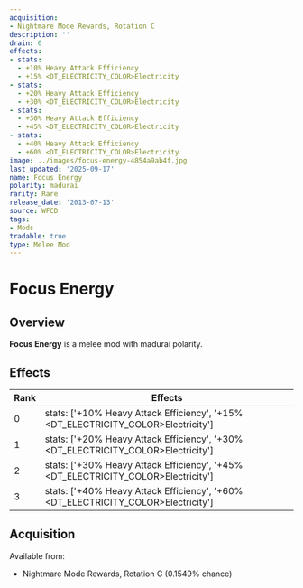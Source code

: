 ```yaml
---
acquisition:
- Nightmare Mode Rewards, Rotation C
description: ''
drain: 6
effects:
- stats:
  - +10% Heavy Attack Efficiency
  - +15% <DT_ELECTRICITY_COLOR>Electricity
- stats:
  - +20% Heavy Attack Efficiency
  - +30% <DT_ELECTRICITY_COLOR>Electricity
- stats:
  - +30% Heavy Attack Efficiency
  - +45% <DT_ELECTRICITY_COLOR>Electricity
- stats:
  - +40% Heavy Attack Efficiency
  - +60% <DT_ELECTRICITY_COLOR>Electricity
image: ../images/focus-energy-4854a9ab4f.jpg
last_updated: '2025-09-17'
name: Focus Energy
polarity: madurai
rarity: Rare
release_date: '2013-07-13'
source: WFCD
tags:
- Mods
tradable: true
type: Melee Mod
---
```


# Focus Energy

## Overview

**Focus Energy** is a melee mod with madurai polarity.

## Effects

| Rank | Effects |
|------|----------|
| 0 | stats: ['+10% Heavy Attack Efficiency', '+15% <DT_ELECTRICITY_COLOR>Electricity'] |
| 1 | stats: ['+20% Heavy Attack Efficiency', '+30% <DT_ELECTRICITY_COLOR>Electricity'] |
| 2 | stats: ['+30% Heavy Attack Efficiency', '+45% <DT_ELECTRICITY_COLOR>Electricity'] |
| 3 | stats: ['+40% Heavy Attack Efficiency', '+60% <DT_ELECTRICITY_COLOR>Electricity'] |

## Acquisition

Available from:
- Nightmare Mode Rewards, Rotation C (0.1549% chance)

